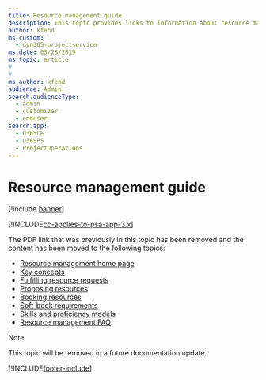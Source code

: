 ```yaml
---
title: Resource management guide
description: This topic provides links to information about resource management in Project Service Automation
author: kfend
ms.custom: 
  - dyn365-projectservice
ms.date: 03/28/2019
ms.topic: article
#
#
ms.author: kfend
audience: Admin
search.audienceType: 
  - admin
  - customizer
  - enduser
search.app: 
  - D365CE
  - D365PS
  - ProjectOperations
---
```

# Resource management guide

[!include [banner](../../includes/psa-now-project-operations.md)]

[!INCLUDE[cc-applies-to-psa-app-3.x](../../includes/cc-applies-to-psa-app-3x.md)]

The PDF link that was previously in this topic has been removed and the content has been moved to the following topics:

- [Resource management home page](../resource-management-home-page.md)
- [Key concepts](../reports-key-concepts.md)
- [Fulfilling resource requests](../resource-management-fulfill-requests.md)
- [Proposing resources](../resource-management-propose-resources.md)
- [Booking resources](../resource-management-book-resources-scheduleboard.md)
- [Soft-book requirements](../resource-management-softbook-requirements.md)
- [Skills and proficiency models](../resource-management-skills-proficiency.md)
- [Resource management FAQ](../resource-management-faq.md)

> [!NOTE]
> This topic will be removed in a future documentation update. 


[!INCLUDE[footer-include](../../includes/footer-banner.md)]